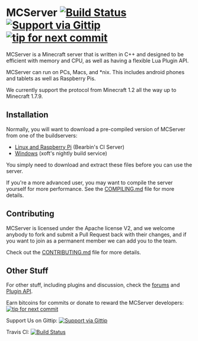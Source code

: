 MCServer [![Build Status](http://img.shields.io/travis/mc-server/MCServer.svg)](https://travis-ci.org/mc-server/MCServer) [![Support via Gittip](http://img.shields.io/gittip/mcs_team.svg)](https://www.gittip.com/mcs_team) [![tip for next commit](http://tip4commit.com/projects/74.svg)](http://tip4commit.com/projects/74)
========

MCServer is a Minecraft server that is written in C++ and designed to be efficient with memory and CPU, as well as having a flexible Lua Plugin API.

MCServer can run on PCs, Macs, and *nix. This includes android phones and tablets as well as Raspberry Pis. 

We currently support the protocol from Minecraft 1.2 all the way up to Minecraft 1.7.9.

Installation
------------

Normally, you will want to download a pre-compiled version of MCServer from one of the buildservers:

 * [Linux and Raspberry Pi](http://ci.bearbin.net) (Bearbin's CI Server)
 * [Windows](http://mc-server.xoft.cz) (xoft's nightly build service)

You simply need to download and extract these files before you can use the server. 

If you're a more advanced user, you may want to compile the server yourself for more performance. See the [COMPILING.md](https://github.com/mc-server/MCServer/blob/master/COMPILING.md) file for more details.

Contributing
------------

MCServer is licensed under the Apache license V2, and we welcome anybody to fork and submit a Pull Request back with their changes, and if you want to join as a permanent member we can add you to the team.

Check out the [CONTRIBUTING.md](https://github.com/mc-server/MCServer/blob/master/CONTRIBUTING.md) file for more details.

Other Stuff
-----------

For other stuff, including plugins and discussion, check the [forums](http://forum.mc-server.org) and [Plugin API](http://mc-server.xoft.cz/LuaAPI/).

Earn bitcoins for commits or donate to reward the MCServer developers: [![tip for next commit](http://tip4commit.com/projects/74.svg)](http://tip4commit.com/projects/74)

Support Us on Gittip: [![Support via Gittip](http://img.shields.io/gittip/mcs_team.svg)](https://www.gittip.com/mcs_team)

Travis CI: [![Build Status](http://img.shields.io/travis/mc-server/MCServer.svg)](https://travis-ci.org/mc-server/MCServer)


